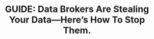 ---
title: "GUIDE: Data Brokers Are Stealing Your Data—Here’s How To Stop Them."
description: "The data broker industry is out of control, but that doesn't mean there isn't something we can do about it!"
datePublished: 2024-07-17
dateUpdated: 2024-07-17
linkForum: "https://discuss.techlore.tech/t/q-a-user-accounts-vs-shelter/9257"
idYouTube: "pPXiyqBXedE"
idPeerTube: "aZDw3ricXZw59LktPVwjzg"
idOdysee: "data-brokers-are-stealing-your:1"
tags: ["Videos", "Guide"]
---